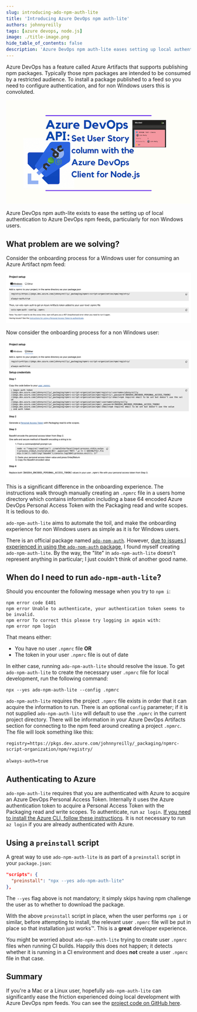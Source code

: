 ```yaml
---
slug: introducing-ado-npm-auth-lite
title: 'Introducing Azure DevOps npm auth-lite'
authors: johnnyreilly
tags: [azure devops, node.js]
image: ./title-image.png
hide_table_of_contents: false
description: 'Azure DevOps npm auth-lite eases setting up local authentication to Azure DevOps npm feeds, particularly for non Windows users.'
---
```


Azure DevOps has a feature called Azure Artifacts that supports publishing npm packages. Typically those npm packages are intended to be consumed by a restricted audience. To install a package published to a feed so you need to configure authentication, and for non Windows users this is convoluted.

![title image reading "Introducing Azure DevOps npm auth-lite" with an Azure DevOps and npm logos](title-image.png)

Azure DevOps npm auth-lite exists to ease the setting up of local authentication to Azure DevOps npm feeds, particularly for non Windows users.

<!--truncate-->

## What problem are we solving?

Consider the onboarding process for a Windows user for consuming an Azure Artifact npm feed:

![screenshot of the onboarding process for Windows users](screenshot-onboarding-with-windows.png)

Now consider the onboarding process for a non Windows user:

![screenshot of the onboarding process for non Windows users](screenshot-onboarding-with-other.png)

This is a significant difference in the onboarding experience. The instructions walk through manually creating an `.npmrc` file in a users home directory which contains information including a base 64 encoded Azure DevOps Personal Access Token with the Packaging read and write scopes. It is tedious to do.

`ado-npm-auth-lite` aims to automate the toil, and make the onboarding experience for non Windows users as simple as it is for Windows users.

There is an official package named [`ado-npm-auth`](https://github.com/microsoft/ado-npm-auth). However, [due to issues I experienced in using the `ado-npm-auth` package](https://github.com/microsoft/ado-npm-auth/issues/50), I found myself creating `ado-npm-auth-lite`. By the way, the "lite" in `ado-npm-auth-lite` doesn't represent anything in particular; I just couldn't think of another good name.

## When do I need to run `ado-npm-auth-lite`?

Should you encounter the following message when you try to `npm i`:

```shell
npm error code E401
npm error Unable to authenticate, your authentication token seems to be invalid.
npm error To correct this please try logging in again with:
npm error npm login
```

That means either:

- You have no user `.npmrc` file **OR**
- The token in your user `.npmrc` file is out of date

In either case, running `ado-npm-auth-lite` should resolve the issue. To get `ado-npm-auth-lite` to create the necessary user `.npmrc` file for local development, run the following command:

```shell
npx --yes ado-npm-auth-lite --config .npmrc
```

`ado-npm-auth-lite` requires the project `.npmrc` file exists in order that it can acquire the information to run. There is an optional `config` parameter; if it is not supplied `ado-npm-auth-lite` will default to use the `.npmrc` in the current project directory. There will be information in your Azure DevOps Artifacts section for connecting to the npm feed around creating a project `.npmrc`. The file will look something like this:

```shell
registry=https://pkgs.dev.azure.com/johnnyreilly/_packaging/npmrc-script-organization/npm/registry/

always-auth=true
```

## Authenticating to Azure

`ado-npm-auth-lite` requires that you are authenticated with Azure to acquire an Azure DevOps Personal Access Token. Internally it uses the Azure authentication token to acquire a Personal Access Token with the Packaging read and write scopes. To authenticate, run `az login`. [If you need to install the Azure CLI, follow these instructions](https://learn.microsoft.com/en-us/cli/azure/install-azure-cli). It is not necessary to run `az login` if you are already authenticated with Azure.

## Using a `preinstall` script

A great way to use `ado-npm-auth-lite` is as part of a `preinstall` script in your `package.json`:

```json
"scripts": {
  "preinstall": "npx --yes ado-npm-auth-lite"
},
```

The `--yes` flag above is not mandatory; it simply skips having npm challenge the user as to whether to download the package.

With the above `preinstall` script in place, when the user performs `npm i` or similar, before attempting to install, the relevant user `.npmrc` file will be put in place so that installation just works™️. This is a **great** developer experience.

You might be worried about `ado-npm-auth-lite` trying to create user `.npmrc` files when running CI builds. Happily this does not happen; it detects whether it is running in a CI environment and does **not** create a user `.npmrc` file in that case.

## Summary

If you're a Mac or a Linux user, hopefully `ado-npm-auth-lite` can significantly ease the friction experienced doing local development with Azure DevOps npm feeds. You can see the [project code on GitHub here](https://github.com/johnnyreilly/ado-npm-auth-lite).

